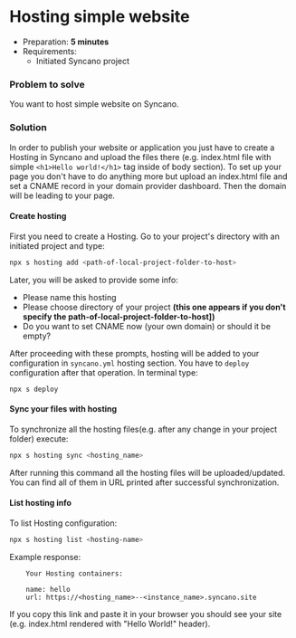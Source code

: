 # Hosting simple website

* Preparation: **5 minutes**
* Requirements:
  * Initiated Syncano project

### Problem to solve

You want to host simple website on Syncano. 

### Solution

In order to publish your website or application you just have to create a Hosting in Syncano and upload the files there (e.g. index.html file with simple ```<h1>Hello world!</h1>``` tag inside of body section). To set up your page you don't have to do anything more but upload an index.html file and set a CNAME record in your domain provider dashboard. Then the domain will be leading to your page.

#### Create hosting

First you need to create a Hosting. Go to your project's directory with an initiated project and type:

```sh
npx s hosting add <path-of-local-project-folder-to-host>
```

<!-- If you answer yes when prompted about syncing the files, they will be hosted for you instantly and available under the url matching the following schema:
```
https://<hosting_name>--<instance_name>.syncano.site
``` -->

Later, you will be asked to provide some info:
* Please name this hosting
* Please choose directory of your project **(this one appears if you don't specify the path-of-local-project-folder-to-host])**
* Do you want to set CNAME now (your own domain) or should it be empty?

After proceeding with these prompts, hosting will be added to your configuration in `syncano.yml` hosting section. You have to `deploy` configuration after that operation. In terminal type:
```
npx s deploy
```
#### Sync your files with hosting
To synchronize all the hosting files(e.g. after any change in your project folder) execute:
```sh
npx s hosting sync <hosting_name>
```
After running this command all the hosting files will be uploaded/updated. You can find all of them in URL printed after successful synchronization.

#### List hosting info 
To list Hosting configuration:
```sh
npx s hosting list <hosting-name>
```

Example response:
```
    Your Hosting containers:

    name: hello
    url: https://<hosting_name>--<instance_name>.syncano.site
```
If you copy this link and paste it in your browser you should see your site (e.g. index.html rendered with "Hello World!" header).



